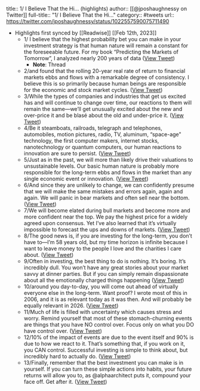 title:: 1/ I Believe That the Hi... (highlights)
author:: [[@jposhaughnessy on Twitter]]
full-title:: "1/ I Believe That the Hi..."
category:: #tweets
url:: https://twitter.com/jposhaughnessy/status/1022557590075711490

- Highlights first synced by [[Readwise]] [[Feb 12th, 2023]]
	- 1/ I believe that the highest probability bet you can make in your investment strategy is that human nature will remain a constant for the foreseeable future. For my book “Predicting the Markets of Tomorrow”, I analyzed nearly 200 years of data ([View Tweet](https://twitter.com/jposhaughnessy/status/1022557590075711490))
		- **Note**: Thread
	- 2/and found that the rolling 20-year real rate of return to financial markets ebbs and flows with a remarkable degree of consistency. I believe this is so primarily because human beings are responsible for the economic and stock market cycles. ([View Tweet](https://twitter.com/jposhaughnessy/status/1022557590948077568))
	- 3/While the types of companies and industries that get us excited has and will continue to change over time, our reactions to them will remain the same—we’ll get unusually excited about the new and over-price it and be blasé about the old and under-price it. ([View Tweet](https://twitter.com/jposhaughnessy/status/1022557591879278594))
	- 4/Be it steamboats, railroads, telegraph and telephones, automobiles, motion pictures, radio, TV, aluminum, “space-age” technology, the first computer makers, internet stocks, nanotechnology or quantum computers, our human reactions to innovation are sure to persist. ([View Tweet](https://twitter.com/jposhaughnessy/status/1022557592864940032))
	- 5/Just as in the past, we will more than likely drive their valuations to unsustainable levels. Our basic human nature is probably more responsible for the long-term ebbs and flows in the market than any single economic event or innovation. ([View Tweet](https://twitter.com/jposhaughnessy/status/1022557593846333440))
	- 6/And since they are unlikely to change, we can confidently presume that we will make the same mistakes and errors again, again and again. We will panic in bear markets and often sell near the bottom. ([View Tweet](https://twitter.com/jposhaughnessy/status/1022557595285049346))
	- 7/We will become elated during bull markets and become more and more confident near the top. We pay the highest price for a widely agreed upon consensus. Yet I’ve also learned that it’s virtually impossible to forecast the ups and downs of markets. ([View Tweet](https://twitter.com/jposhaughnessy/status/1022557596241342465))
	- 8/The good news is, if you are investing for the long-term, you don’t have to—I’m 58 years old, but my time horizon is infinite because I want to leave money to the people I love and the charities I care about. ([View Tweet](https://twitter.com/jposhaughnessy/status/1022557597243715584))
	- 9/Often in investing, the best thing to do is nothing. It’s boring. It’s incredibly dull. You won’t have any great stories about your market savvy at dinner parties. But if you can simply remain dispassionate about all the emotionally charged things happening ([View Tweet](https://twitter.com/jposhaughnessy/status/1022557598342684672))
	- 10/around you day-to-day, you will come out ahead of virtually everyone else in the long-term. Want proof? I wrote most of this in 2006, and it is as relevant today as it was then. And will probably be equally relevant in 2026. ([View Tweet](https://twitter.com/jposhaughnessy/status/1022557599290548225))
	- 11/Much of life is filled with uncertainty which causes stress and worry. Remind yourself that most of these stomach-churning events are things that you have NO control over. Focus only on what you DO have control over. ([View Tweet](https://twitter.com/jposhaughnessy/status/1022557600376872960))
	- 12/10% of the impact of events are due to the event itself and 90% is due to how we react to it. That’s something that, if you work on it, you CAN control. Successful investing is simple to think about, but incredibly hard to actually do. ([View Tweet](https://twitter.com/jposhaughnessy/status/1022557601702309888))
	- 13/Finally, remember that the best investment you can make is in yourself. If you can turn these simple actions into habits, your future returns will allow you to, as @alphaarchitect puts it, compound your face off. Get after it. ([View Tweet](https://twitter.com/jposhaughnessy/status/1022557602637664256))